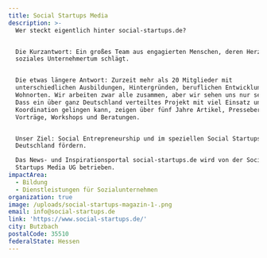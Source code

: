 ```yaml
---
title: Social Startups Media
description: >-
  Wer steckt eigentlich hinter social-startups.de? 


  Die Kurzantwort: Ein großes Team aus engagierten Menschen, deren Herz für
  soziales Unternehmertum schlägt.


  Die etwas längere Antwort: Zurzeit mehr als 20 Mitglieder mit
  unterschiedlichen Ausbildungen, Hintergründen, beruflichen Entwicklungen und
  Wohnorten. Wir arbeiten zwar alle zusammen, aber wir sehen uns nur selten.
  Dass ein über ganz Deutschland verteiltes Projekt mit viel Einsatz und
  Koordination gelingen kann, zeigen über fünf Jahre Artikel, Presseberichte,
  Vorträge, Workshops und Beratungen.


  Unser Ziel: Social Entrepreneurship und im speziellen Social Startups in
  Deutschland fördern.

  Das News- und Inspirationsportal social-startups.de wird von der Social
  Startups Media UG betrieben.
impactArea:
  - Bildung
  - Dienstleistungen für Sozialunternehmen
organization: true
image: /uploads/social-startups-magazin-1-.png
email: info@social-startups.de
link: 'https://www.social-startups.de/'
city: Butzbach
postalCode: 35510
federalState: Hessen
---
```


